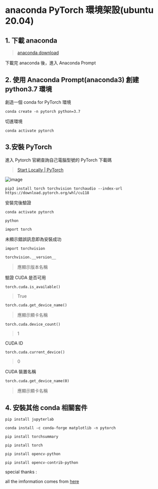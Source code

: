 # anaconda PyTorch 環境架設(ubuntu 20.04)

## 1. 下載 anaconda

> [anaconda download](https://www.anaconda.com/download#windows)

下載完 anaconda 後，進入 Anaconda Prompt

## 2. 使用 Anaconda Prompt(anaconda3) 創建 python3.7 環境

創造一個 conda for PyTorch 環境

    conda create -n pytorch python=3.7

切進環境

    conda activate pytorch

## 3.安裝 PyTorch

進入 Pytorch 官網查詢自己電腦型號的 PyTorch 下載碼

> [Start Locally | PyTorch](https://pytorch.org/get-started/locally/)

![image](https://github.com/imlone1y/PyTorch_DeepLearning/assets/136362929/56cf5b25-19ae-4bb5-b9e2-ea51c2296fa7)

    pip3 install torch torchvision torchaudio --index-url https://download.pytorch.org/whl/cu118

安裝完後驗證

    conda activate pytorch
    
    python
    
    import torch
    
未顯示錯誤訊息即為安裝成功

    import torchvision
    
    torchvision.__version__

> 應顯示版本名稱

驗證 CUDA 是否可用

    torch.cuda.is_available()

> True

    torch.cuda.get_device_name()

> 應顯示顯卡名稱

    torch.cuda.device_count()
    
> 1

CUDA ID

    torch.cuda.current_device()

> 0

CUDA 裝置名稱

    torch.cuda.get_device_name(0)

> 應顯示顯卡名稱

## 4. 安裝其他 conda 相關套件

    pip install jupyterlab
    
    conda install -c conda-forge matplotlib -n pytorch
    
    pip install torchsummary
    
    pip install torch
    
    pip install opencv-python
    
    pip install opencv-contrib-python

special thanks :

all the imformation comes from [here](https://hackmd.io/@NTUTVOTT/BJqZphBn_)
